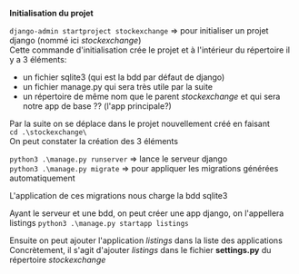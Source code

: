 **Initialisation du projet** 
                
`django-admin startproject stockexchange` => pour initialiser un projet django (nommé ici *stockexchange*)       
Cette commande d'initialisation crée le projet et à l'intérieur du répertoire il y a 3 éléments:
- un fichier sqlite3 (qui est la bdd par défaut de django)
- un fichier manage.py qui sera très utile par la suite
- un répertoire de même nom que le parent *stockexchange* et qui sera notre app de base ?? (l'app principale?) 

Par la suite on se déplace dans le projet nouvellement créé en faisant       
`cd .\stockexchange\`      
On peut constater la création des 3 éléments

`python3 .\manage.py runserver` => lance le serveur django  
`python3 .\manage.py migrate`    => pour appliquer les migrations générées automatiquement

L'application de ces migrations nous charge la bdd sqlite3 

Ayant le serveur et une bdd, on peut créer une app django, on l'appellera listings
`python3 .\manage.py startapp listings` 

Ensuite on peut ajouter l'application *listings* dans la liste des applications
Concrètement, il s'agit d'ajouter *listings* dans le fichier **settings.py** du répertoire *stockexchange*
